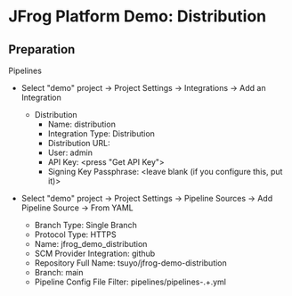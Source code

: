 # JFrog Platform Demo: Distribution

## Preparation

Pipelines
- Select "demo" project -> Project Settings -> Integrations -> Add an Integration
  - Distribution
    - Name: distribution
    - Integration Type: Distribution
    - Distribution URL: <auto-filled>
    - User: admin
    - API Key: <press "Get API Key">
    - Signing Key Passphrase: <leave blank (if you configure this, put it)>

- Select "demo" project -> Project Settings -> Pipeline Sources -> Add Pipeline Source -> From YAML
  - Branch Type: Single Branch
  - Protocol Type: HTTPS
  - Name: jfrog_demo_distribution
  - SCM Provider Integration: github
  - Repository Full Name: tsuyo/jfrog-demo-distribution
  - Branch: main
  - Pipeline Config File Filter: pipelines/pipelines-.+.yml
